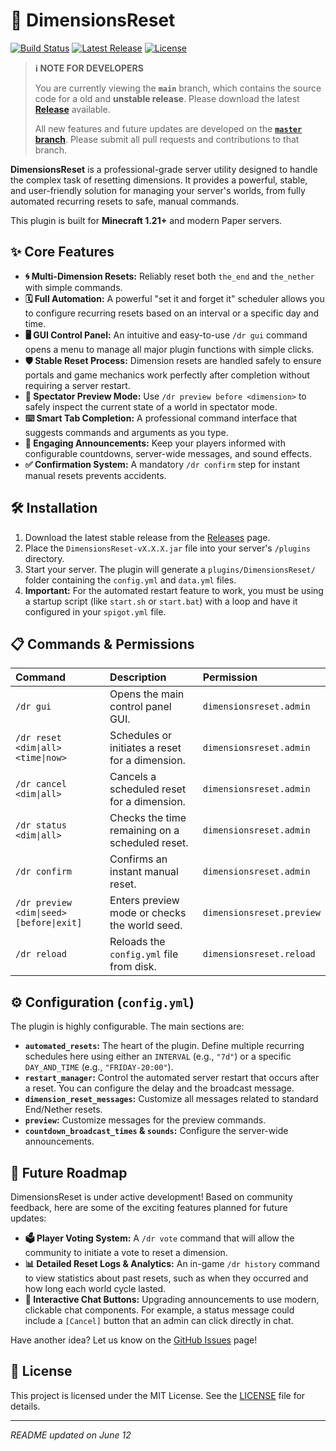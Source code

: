 # 🌌 DimensionsReset

[![Build Status](https://img.shields.io/github/actions/workflow/status/Mike4947/Dimensions-Reset/maven.yml?branch=master&style=for-the-badge)](https://github.com/Mike4947/Dimensions-Reset/actions/workflows/codeql.yml)
[![Latest Release](https://img.shields.io/github/v/release/Mike4947/Dimensions-Reset?style=for-the-badge&label=stable)](https://github.com/Mike4947/Dimensions-Reset/releases)
[![License](https://img.shields.io/github/license/Mike4947/Dimensions-Reset?style=for-the-badge)](./LICENSE)

> **ℹ️ NOTE FOR DEVELOPERS**
>
> You are currently viewing the **`main`** branch, which contains the source code for a old and **unstable release**. Please download the latest [**Release**](https://github.com/Mike4947/Dimensions-Reset/releases) available.
>
> All new features and future updates are developed on the **[`master` branch](https://github.com/Mike4947/Dimensions-Reset/tree/master)**. Please submit all pull requests and contributions to that branch.

**DimensionsReset** is a professional-grade server utility designed to handle the complex task of resetting dimensions. It provides a powerful, stable, and user-friendly solution for managing your server's worlds, from fully automated recurring resets to safe, manual commands.

This plugin is built for **Minecraft 1.21+** and modern Paper servers.

## ✨ Core Features

* **🌀 Multi-Dimension Resets:** Reliably reset both `the_end` and `the_nether` with simple commands.
* **🗓️ Full Automation:** A powerful "set it and forget it" scheduler allows you to configure recurring resets based on an interval or a specific day and time.
* **🖥️ GUI Control Panel:** An intuitive and easy-to-use `/dr gui` command opens a menu to manage all major plugin functions with simple clicks.
* **🛡️ Stable Reset Process:** Dimension resets are handled safely to ensure portals and game mechanics work perfectly after completion without requiring a server restart.
* **🔭 Spectator Preview Mode:** Use `/dr preview before <dimension>` to safely inspect the current state of a world in spectator mode.
* **⌨️ Smart Tab Completion:** A professional command interface that suggests commands and arguments as you type.
* **📢 Engaging Announcements:** Keep your players informed with configurable countdowns, server-wide messages, and sound effects.
* **✅ Confirmation System:** A mandatory `/dr confirm` step for instant manual resets prevents accidents.


## 🛠️ Installation

1.  Download the latest stable release from the [Releases](https://github.com/Mike4947/Dimensions-Reset/releases/latest) page.
2.  Place the `DimensionsReset-vX.X.X.jar` file into your server's `/plugins` directory.
3.  Start your server. The plugin will generate a `plugins/DimensionsReset/` folder containing the `config.yml` and `data.yml` files.
4.  **Important:** For the automated restart feature to work, you must be using a startup script (like `start.sh` or `start.bat`) with a loop and have it configured in your `spigot.yml` file.

## 📋 Commands & Permissions

| Command | Description | Permission |
| :--- | :--- | :--- |
| `/dr gui` | Opens the main control panel GUI. | `dimensionsreset.admin` |
| `/dr reset <dim\|all> <time\|now>` | Schedules or initiates a reset for a dimension. | `dimensionsreset.admin` |
| `/dr cancel <dim\|all>` | Cancels a scheduled reset for a dimension. | `dimensionsreset.admin` |
| `/dr status <dim\|all>` | Checks the time remaining on a scheduled reset. | `dimensionsreset.admin` |
| `/dr confirm` | Confirms an instant manual reset. | `dimensionsreset.admin` |
| `/dr preview <dim\|seed> [before\|exit]`| Enters preview mode or checks the world seed. | `dimensionsreset.preview` |
| `/dr reload` | Reloads the `config.yml` file from disk. | `dimensionsreset.reload` |

## ⚙️ Configuration (`config.yml`)

The plugin is highly configurable. The main sections are:

  * **`automated_resets`:** The heart of the plugin. Define multiple recurring schedules here using either an `INTERVAL` (e.g., `"7d"`) or a specific `DAY_AND_TIME` (e.g., `"FRIDAY-20:00"`).
  * **`restart_manager`:** Control the automated server restart that occurs after a reset. You can configure the delay and the broadcast message.
  * **`dimension_reset_messages`:** Customize all messages related to standard End/Nether resets.
  * **`preview`:** Customize messages for the preview commands.
  * **`countdown_broadcast_times` & `sounds`:** Configure the server-wide announcements.

## 🚀 Future Roadmap

DimensionsReset is under active development\! Based on community feedback, here are some of the exciting features planned for future updates:

  * **🗳️ Player Voting System:** A `/dr vote` command that will allow the community to initiate a vote to reset a dimension.
  * **📊 Detailed Reset Logs & Analytics:** An in-game `/dr history` command to view statistics about past resets, such as when they occurred and how long each world cycle lasted.
  * **💬 Interactive Chat Buttons:** Upgrading announcements to use modern, clickable chat components. For example, a status message could include a `[Cancel]` button that an admin can click directly in chat.

Have another idea? Let us know on the [GitHub Issues](https://github.com/Mike4947/Dimensions-Reset/issues) page\!

## 📜 License

This project is licensed under the MIT License. See the [LICENSE](https://github.com/Mike4947/Dimensions-Reset/blob/main/LICENSE) file for details.

-----

*README updated on June 12*
